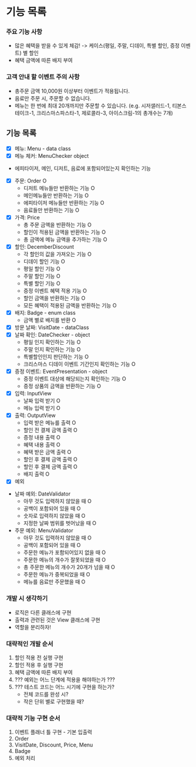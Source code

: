 # 기능 목록
### 주요 기능 사항
- 많은 혜택을 받을 수 있게 체감! -> 케이스(평일, 주말, 디데이, 특별 할인, 증정 이벤트) 별 할인
- 혜택 금액에 따른 배지 부여
### 고객 안내 할 이벤트 주의 사항
- 총주문 금액 10,000원 이상부터 이벤트가 적용됩니다.
- 음료만 주문 시, 주문할 수 없습니다.
- 메뉴는 한 번에 최대 20개까지만 주문할 수 있습니다.
(e.g. 시저샐러드-1, 티본스테이크-1, 크리스마스파스타-1, 제로콜라-3, 아이스크림-1의 총개수는 7개)

## 기능 목록
-[x] 메뉴: Menu - data class
-[x] 메뉴 체커: MenuChecker object
- 에피타이저, 메인, 디저트, 음료에 포함되어있는지 확인하는 기능
-[x] 주문: Order O
  - 디저트 메뉴들만 반환하는 기능 O 
  - 메인메뉴들만 반환하는 기능 O
  - 에피타이저 메뉴들만 반환하는 기능 O
  - 음료들만 반환하는 기능 O
-[x] 가격: Price
  - 총 주문 금액을 반환하는 기능 O
  - 할인이 적용된 금액을 반환하는 기능 O
  - 총 금액에 메뉴 금액을 추가하는 기능 O
-[x] 할인: DecemberDiscount
  - 각 할인의 값을 가져오는 기능 O
  - 디데이 할인 기능 O
  - 평일 할인 기능 O
  - 주말 할인 기능 O
  - 특별 할인 기능 O
  - 증정 이벤트 혜택 적용 기능 O
  - 할인 금액을 반환하는 기능 O
  - 모든 혜택이 적용된 금액을 반환하는 기능 O
-[x] 배지: Badge - enum class
  - 금액 별로 배지를 반환 O
-[x] 방문 날짜: VisitDate - dataClass
-[x] 날짜 확인: DateChecker - object
  - 평일 인지 확인하는 기능 O
  - 주말 인지 확인하는 기능 O
  - 특별할인인지 판단하는 기능 O
  - 크리스마스 디데이 이벤트 기간인지 확인하는 기능 O
-[x] 증정 이벤트: EventPresentation - object
  - 증정 이벤트 대상에 해당되는지 확인하는 기능 O
  - 증정 상품의 금액을 반환하는 기능 O
-[x] 입력: InputView
  - 날짜 입력 받기 O
  - 메뉴 입력 받기 O
-[x] 출력: OutputView
  - 입력 받은 메뉴를 출력 O
  - 할인 전 결제 금액 출력 O
  - 증정 내용 출력 O
  - 혜택 내용 출력 O
  - 혜택 받은 금액 출력 O
  - 할인 후 결제 금액 출력 O
  - 할인 후 결제 금액 출력 O
  - 배지 출력 O
- [x] 예외
 - 날짜 예외: DateValidator
   - 아무 것도 입력하지 않았을 때 O
   - 공백이 포함되어 있을 때 O
   - 숫자로 입력하지 않았을 때 O
   - 지정한 날짜 범위를 벗어났을 때 O
 - 주문 예외: MenuValidator
   - 아무 것도 입력하지 않았을 때 O
   - 공백이 포함되어 있을 때 O
   - 주문한 메뉴가 포함되어있지 없을 때 O
   - 주문한 메뉴의 개수가 잘못되었을 때 O
   - 총 주문한 메뉴의 개수가 20개가 넘을 때 O
   - 주문한 메뉴가 중복되었을 때 O
   - 메뉴를 음료만 주문했을 때 O

### 개발 시 생각하기
- 로직은 다른 클래스에 구현
- 출력과 관련된 것은 View 클래스에 구현
- 역할을 분리하자! 

### 대략적인 개발 순서
1. 할인 적용 전 실행 구현
2. 할인 적용 후 실행 구현
3. 혜택 금액에 따른 배지 부여
4. ??? 예외는 어느 단계에 적용을 해야하는가 ???
5. ??? 테스트 코드는 어느 시기에 구현을 하는가?
    - 전체 코드를 완성 시?
    - 작은 단위 별로 구현했을 때?
### 대략적 기능 구현 순서
1. 이벤트 플래너 틀 구현 - 기본 입출력
2. Order
3. VisitDate, Discount, Price, Menu
4. Badge
5. 예외 처리 